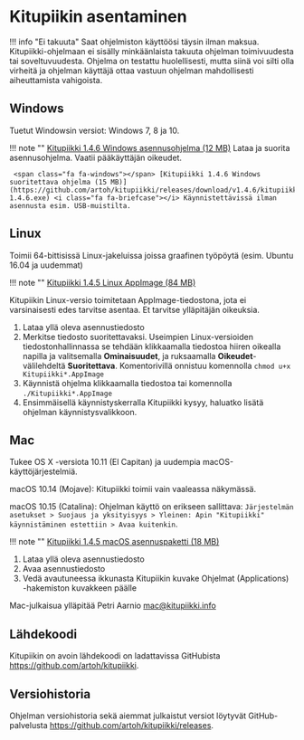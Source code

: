 # Kitupiikin asentaminen

!!! info "Ei takuuta"
    Saat ohjelmiston käyttöösi täysin ilman maksua.
    Kitupiikki-ohjelmaan ei sisälly minkäänlaista takuuta ohjelman toimivuudesta tai soveltuvuudesta. Ohjelma on testattu huolellisesti, mutta siinä voi silti olla virheitä ja ohjelman käyttäjä ottaa vastuun ohjelman mahdollisesti aiheuttamista vahigoista.

## <span class="fa fa-windows"></span> Windows

Tuetut Windowsin versiot: Windows 7, 8 ja 10.

!!! note ""
    <span class="fa fa-windows"></span> [Kitupiikki 1.4.6 Windows asennusohjelma (12 MB)](https://github.com/artoh/kitupiikki/releases/download/v1.4.6/kitupiikki-1.4.6-asennus.exe) <i class="fa fa-laptop"></i> Lataa ja suorita asennusohjelma. <i class="fa fa-user"></i> Vaatii pääkäyttäjän oikeudet.

     <span class="fa fa-windows"></span> [Kitupiikki 1.4.6 Windows suoritettava ohjelma (15 MB)](https://github.com/artoh/kitupiikki/releases/download/v1.4.6/kitupiikki-1.4.6.exe) <i class="fa fa-briefcase"></i> Käynnistettävissä ilman asennusta esim. USB-muistilta.


## <span class="fa fa-linux"></span> Linux

Toimii 64-bittisissä Linux-jakeluissa joissa graafinen työpöytä (esim. Ubuntu 16.04 ja uudemmat)

!!! note ""
    <span class="fa fa-linux"></span> [Kitupiikki 1.4.5 Linux AppImage (84 MB)](https://github.com/artoh/kitupiikki/releases/download/v1.4.5/Kitupiikki-1.4.5-x86_64.AppImage)

Kitupiikin Linux-versio toimitetaan AppImage-tiedostona, jota ei varsinaisesti edes tarvitse asentaa. Et tarvitse ylläpitäjän oikeuksia.

1. Lataa yllä oleva asennustiedosto
2. Merkitse tiedosto suoritettavaksi. Useimpien Linux-versioiden tiedostonhallinnassa se tehdään klikkaamalla tiedostoa hiiren oikealla napilla ja valitsemalla **Ominaisuudet**, ja ruksaamalla **Oikeudet**-välilehdeltä **Suoritettava**. Komentorivillä onnistuu komennolla `chmod u+x Kitupiikki*.AppImage`
3. Käynnistä ohjelma klikkaamalla tiedostoa tai komennolla `./Kitupiikki*.AppImage`
4. Ensimmäisellä käynnistyskerralla Kitupiikki kysyy, haluatko lisätä ohjelman käynnistysvalikkoon.


## <span class="fa fa-apple"></span> Mac

Tukee OS X -versiota 10.11 (El Capitan) ja uudempia macOS-käyttöjärjestelmiä.

<span class="fa fa-exclamation-triangle"> </span> macOS 10.14 (Mojave): Kitupiikki toimii vain vaaleassa näkymässä.

<span class="fa fa-exclamation-triangle"> </span> macOS 10.15 (Catalina): Ohjelman käyttö on erikseen sallittava: `Järjestelmän asetukset > Suojaus ja yksityisyys > Yleinen: Apin "Kitupiikki" käynnistäminen estettiin > Avaa kuitenkin`.

!!! note ""
    <span class="fa fa-apple"></span> [Kitupiikki 1.4.5 macOS asennuspaketti (18 MB) ](https://github.com/petriaarnio/kitupiikki/releases/download/mac-v1.4.5/Kitupiikki-1.4.5.dmg)

1. Lataa yllä oleva asennustiedosto
2. Avaa asennustiedosto
3. Vedä avautuneessa ikkunasta Kitupiikin kuvake Ohjelmat (Applications) -hakemiston kuvakkeen päälle

Mac-julkaisua ylläpitää Petri Aarnio [mac@kitupiikki.info](mailto:mac@kitupiikki.info)


## Lähdekoodi

Kitupiikin on avoin lähdekoodi on ladattavissa GitHubista <https://github.com/artoh/kitupiikki>.

## Versiohistoria

Ohjelman versiohistoria sekä aiemmat julkaistut versiot löytyvät GitHub-palvelusta <https://github.com/artoh/kitupiikki/releases>.
